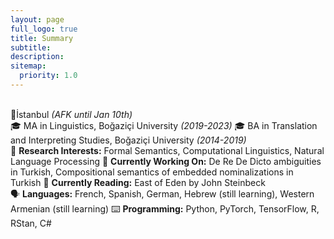 ```yaml
---
layout: page
full_logo: true
title: Summary
subtitle: 
description: 
sitemap:
  priority: 1.0
---
```

<br>
📍İstanbul <i>(AFK until Jan 10th)</i>
<br>
🎓 MA in Linguistics, Boğaziçi University <i>(2019-2023)</i>
🎓 BA in Translation and Interpreting Studies, Boğaziçi University <i>(2014-2019)</i>
<br>
🔎 <b>Research Interests:</b> Formal Semantics, Computational Linguistics, Natural Language Processing
📝 <b>Currently Working On:</b> De Re De Dicto ambiguities in Turkish, Compositional semantics of embedded nominalizations in Turkish
📖 <b>Currently Reading:</b> East of Eden by John Steinbeck
<br>
🗣 <b>Languages:</b> French, Spanish, German, Hebrew (still learning), Western Armenian (still learning)
⌨️ <b>Programming:</b> Python, PyTorch, TensorFlow, R, RStan, C#
<br>
<br>
<br>
